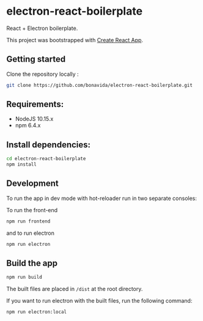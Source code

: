 # electron-react-boilerplate

React + Electron boilerplate.

This project was bootstrapped with [Create React App](https://github.com/facebookincubator/create-react-app).

## Getting started

Clone the repository locally :

``` bash
git clone https://github.com/bonavida/electron-react-boilerplate.git
```

## Requirements:

- NodeJS 10.15.x
- npm 6.4.x

## Install dependencies:

``` bash
cd electron-react-boilerplate
npm install
```

## Development

To run the app in dev mode with hot-reloader run in two separate consoles:

To run the front-end
``` bash
npm run frontend
```

and to run electron

``` bash
npm run electron
```

## Build the app

```bash
npm run build
```

The built files are placed in `/dist` at the root directory.

If you want to run electron with the built files, run the following command:

```bash
npm run electron:local
```